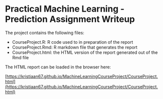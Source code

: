 # Practical Machine Learning - Prediction Assignment Writeup 

The project contains the following files:

- CourseProject.R: R code used to in preparation of the report
- CourseProject.Rmd: R markdown file that generates the report
- CourseProject.html: the HTML version of the report generated out of the Rmd file

The HTML report can be loaded in the browser here:

[https://kristiaan67.github.io/MachineLearningCourseProject/CourseProject.html](https://kristiaan67.github.io/MachineLearningCourseProject/CourseProject.html)
